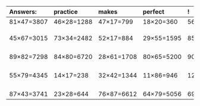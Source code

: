 | Answers: | practice | makes | perfect | ! |
| :--- | :--- | :--- | :--- | :--- |
| 81×47=3807 | 46×28=1288 | 47×17=799 | 18×20=360 | 56×81=4536 | 
|   |   |   |   |   | 
|   |   |   |   |   | 
|   |   |   |   |   | 
| 45×67=3015 | 73×34=2482 | 52×17=884 | 29×55=1595 | 85×27=2295 | 
|   |   |   |   |   | 
|   |   |   |   |   | 
|   |   |   |   |   | 
|   |   |   |   |   | 
| 89×82=7298 | 84×80=6720 | 28×61=1708 | 80×65=5200 | 90×55=4950 | 
|   |   |   |   |   | 
|   |   |   |   |   | 
|   |   |   |   |   | 
|   |   |   |   |   | 
| 55×79=4345 | 14×17=238 | 32×42=1344 | 11×86=946 | 12×92=1104 | 
|   |   |   |   |   | 
|   |   |   |   |   | 
|   |   |   |   |   | 
|   |   |   |   |   | 
| 87×43=3741 | 23×28=644 | 76×87=6612 | 64×79=5056 | 69×73=5037 | 
